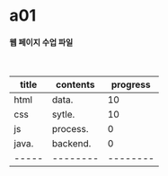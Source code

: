# a01
#### 웹 페이지 수업 파일

<br>

| title | contents | progress |
| ----- | -------- | -------- |
| html  | data.    |   10     |
| css   | sytle.   |   10     |
| js    | process. |    0     |
| java. | backend. |    0     |
| ----- | -------- | -------- |



